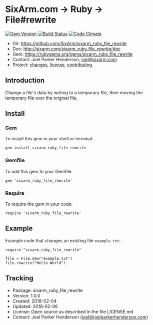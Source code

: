 # SixArm.com → Ruby → <br> File#rewrite

<!--header-open-->

[![Gem Version](https://badge.fury.io/rb/sixarm_ruby_file_rewrite.svg)](http://badge.fury.io/rb/sixarm_ruby_file_rewrite)
[![Build Status](https://travis-ci.org/SixArm/sixarm_ruby_file_rewrite.png)](https://travis-ci.org/SixArm/sixarm_ruby_file_rewrite)
[![Code Climate](https://api.codeclimate.com/v1/badges/4061fe43b9c37afc7617/maintainability)](https://codeclimate.com/github/SixArm/sixarm_ruby_file_rewrite/maintainability)

* Git: <https://github.com/SixArm/sixarm_ruby_file_rewrite>
* Doc: <http://sixarm.com/sixarm_ruby_file_rewrite/doc>
* Gem: <https://rubygems.org/gems/sixarm_ruby_file_rewrite>
* Contact: Joel Parker Henderson, <joel@sixarm.com>
* Project: [changes](CHANGES.md), [license](LICENSE.md), [contributing](CONTRIBUTING.md).

<!--header-shut-->

## Introduction

Change a file's data by writing to a temporary file, then moving the temporary file over the original file.


<!--install-open-->

## Install

### Gem

To install this gem in your shell or terminal:

    gem install sixarm_ruby_file_rewrite

### Gemfile

To add this gem to your Gemfile:

    gem 'sixarm_ruby_file_rewrite'

### Require

To require the gem in your code:

    require 'sixarm_ruby_file_rewrite'

<!--install-shut-->


## Example

Example code that changes an existing file `example.txt`:

    require "sixarm_ruby_file_rewrite"

    file = File.new("example.txt")
    file.rewrite("Hello World")


## Tracking

* Package: sixarm_ruby_file_rewrite
* Version: 1.0.0
* Created: 2018-02-04
* Updated: 2018-02-06
* License: Open source as described in the file LICENSE.md
* Contact: Joel Parker Henderson (joel@joelparkerhenderson.com)
